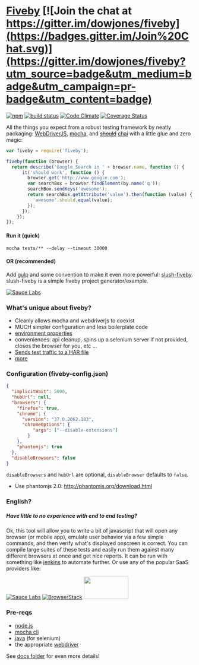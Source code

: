 [Fiveby](http://en.wikipedia.org/wiki/Five_by_five) [![Join the chat at https://gitter.im/dowjones/fiveby](https://badges.gitter.im/Join%20Chat.svg)](https://gitter.im/dowjones/fiveby?utm_source=badge&utm_medium=badge&utm_campaign=pr-badge&utm_content=badge)
==========
[![npm](https://img.shields.io/npm/v/fiveby.svg?style=flat)](http://npmjs.org/package/fiveby) [![build status](https://secure.travis-ci.org/dowjones/fiveby.svg)](http://travis-ci.org/dowjones/fiveby) [![Code Climate](https://codeclimate.com/github/dowjones/fiveby/badges/gpa.svg)](https://codeclimate.com/github/dowjones/fiveby) [![Coverage Status](https://coveralls.io/repos/dowjones/fiveby/badge.svg?branch=master)](https://coveralls.io/r/dowjones/fiveby?branch=master)

All the things you expect from a robust testing framework by neatly packaging: [WebDriverJS](https://code.google.com/p/selenium/wiki/WebDriverJs), [mocha](http://mochajs.org/), and ~~[should](https://github.com/shouldjs/should.js)~~ [chai](https://github.com/chaijs/chai) with a little glue and zero magic:

```javascript
var fiveby = require('fiveby');

fiveby(function (browser) {
  return describe('Google Search in ' + browser.name, function () {
      it('should work', function () {
        browser.get('http://www.google.com');
        var searchBox = browser.findElement(by.name('q'));
        searchBox.sendKeys('awesome');
        return searchBox.getAttribute('value').then(function (value) {
          'awesome'.should.equal(value);
        });
      });
    });
});
```

#### Run it (quick)

```
mocha tests/** --delay --timeout 30000
```

#### OR (recommended)

Add [gulp](http://gulpjs.com/) and some convention to make it even more powerful: [slush-fiveby](https://github.com/dowjones/slush-fiveby). slush-fiveby is a simple fiveby project generator/example.

[![Sauce Labs](https://i.imgur.com/LCyS6N1.png)](https://github.com/adamgruber/mochawesome)

### What's unique about fiveby?

- Cleanly allows mocha and webdriverjs to coexist
- MUCH simpler configuration and less boilerplate code
- [environment properties](/docs/properties.md)
- conveniences: api cleanup, spins up a selenium server if not provided, closes the browser for you, etc ...
- [Sends test traffic to a HAR file](/docs/har-dump.md)
- [more](/docs/comparisons.md)

### Configuration (fiveby-config.json)

```json
{
  "implicitWait": 5000,
  "hubUrl": null,
  "browsers": {
    "firefox": true,
    "chrome": {
      "version": "37.0.2062.103",
      "chromeOptions": {
          "args": ["--disable-extensions"]
        }
    },
    "phantomjs": true
  },
  "disableBrowsers": false
}
```

`disableBrowsers` and `hubUrl` are optional, `disableBrowser` defaults to `false`.

* Use phantomjs 2.0: http://phantomjs.org/download.html

### English?

##### Have little to no experience with end to end testing?

Ok, this tool will allow you to write a bit of javascript that will open any browser (or mobile app), emulate user behavior via a few simple commands, and then verify what's displayed onscreen is correct. You can compile large suites of these tests and easily run them against many different browsers at once and get nice reports. It can be run with something like [jenkins](http://jenkins-ci.org/) to automate further. Or use any of the popular SaaS providers like:

[![Sauce Labs](https://saucelabs.com/content/images/logo.png)](http://saucelabs.com) [![BrowserStack](https://d2ogrdw2mh0rsl.cloudfront.net/production/images/mail/browserstack-logo-footer.png)](http://browserstack.com) <a href="http://testingbot.com/"><img src="https://testingbot.com/assets/logo.png" height="60" width="120" ></a>

### Pre-reqs

- [node.js](http://nodejs.org/)
- [mocha cli](http://mochajs.org/)
- [java](https://www.java.com/en/download/help/download_options.xml) (for selenium)
- the appropriate [webdriver](http://www.seleniumhq.org/projects/webdriver/)

See [docs folder](/docs) for even more details!
